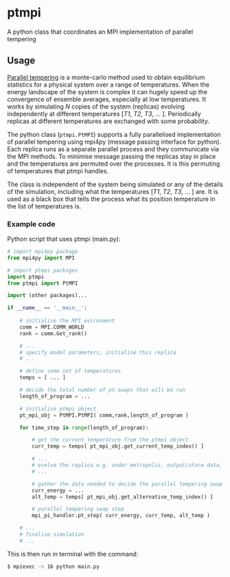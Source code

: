 # ptmpi
A python class that coordinates an MPI implementation of parallel tempering

<!---
## Installation

Links: 
MPICH: http://mpitutorial.com/tutorials/installing-mpich2/
mpi4py: http://pythonhosted.org/mpi4py/
-->

## Usage

[Parallel tempering](https://en.wikipedia.org/wiki/Parallel_tempering) is a monte-carlo method used to obtain equilibrium statistics for a physical system over a range of temperatures. When the energy landscape of the system is complex it can hugely speed up the convergence of ensemble averages, especially at low temperatures. It works by simulating *N* copies of the system (replicas) evolving independently at different temperatures [*T1*, *T2*, *T3*, ... ]. Periodically replicas at different temperatures are exchanged with some probability.

The python class (`ptmpi.PtMPI`) supports a fully parallelised implementation of parallel tempering using mpi4py (message passing interface for python). Each replica runs as a separate parallel process and they communicate via the MPI methods. To minimise message passing the replicas stay in place and the temperatures are permuted over the processes. It is this permuting of temperatures that ptmpi handles.

The class is independent of the system being simulated or any of the details of the simulation, including what the temperatures [*T1*, *T2*, *T3*, ... ] are. It is used as a black box that tells the process what its position temperature in the list of temperatures is. 

### Example code 

Python script that uses ptmpi (main.py):

```python
# import mpi4py package
from mpi4py import MPI

# import ptmpi packages
import ptmpi
from ptmpi import PtMPI

import (other packages)...

if __name__ == '__main__':
	
	# initialise the MPI evironment
    comm = MPI.COMM_WORLD
    rank = comm.Get_rank()

    # ...
	# specify model parameters, initialise this replica
	# ...

	# define some set of temperatures
	temps = [ ... ]

	# decide the total number of pt-swaps that will be run
	length_of_program = ...

	# initialise ptmpi object
    pt_mpi_obj = PtMPI.PtMPI( comm,rank,length_of_program )

    for time_step in range(length_of_program):

    	# get the current temperature from the ptmpi object
    	curr_temp = temps[ pt_mpi_obj.get_current_temp_index() ]

    	# ...
    	# evolve the replica e.g. under metropolis, output/store data, etc.
    	# ...

    	# gather the data needed to decide the parallel tempering swap
    	curr_energy = ...
    	alt_temp = temps[ pt_mpi_obj.get_alternative_temp_index() ]

    	# parallel tempering swap step
    	mpi_pi_handler.pt_step( curr_energy, curr_temp, alt_temp )

   	# ...
   	# finalise simulation
   	# ...
```

This is then run in terminal with the command:

```bash
$ mpiexec -n 16 python main.py
```